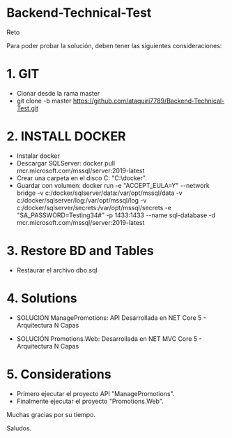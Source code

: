 # Backend-Technical-Test
Reto

Para poder probar la solución,  deben tener las siguientes consideraciones:

# 1. GIT

- Clonar desde la rama master
- git clone -b master https://github.com/ataquiri7789/Backend-Technical-Test.git

# 2. INSTALL DOCKER

- Instalar docker
- Descargar SQLServer: docker pull mcr.microsoft.com/mssql/server:2019-latest
- Crear una carpeta en el disco C: "C:\docker".
- Guardar con volumen: docker run -e "ACCEPT_EULA=Y" --network bridge -v c:/docker/sqlserver/data:/var/opt/mssql/data -v c:/docker/sqlserver/log:/var/opt/mssql/log -v c:/docker/sqlserver/secrets:/var/opt/mssql/secrets -e "SA_PASSWORD=Testing34#" -p 1433:1433 --name sql-database -d mcr.microsoft.com/mssql/server:2019-latest


# 3. Restore BD and Tables

- Restaurar el archivo dbo.sql


# 4. Solutions

- SOLUCIÓN ManagePromotions: API Desarrollada en NET Core 5 - Arquitectura N Capas

- SOLUCIÓN Promotions.Web: Desarrollada en NET MVC Core 5 - Arquitectura N Capas


# 5. Considerations

- Primero ejecutar el proyecto API "ManagePromotions".
- Finalmente ejecutar el proyecto "Promotions.Web".





Muchas gracias por su tiempo.

Saludos.

